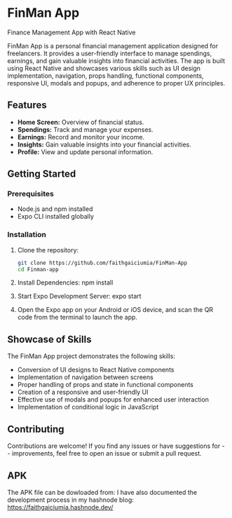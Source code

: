 # FinMan App
Finance Management App with React Native

FinMan App is a personal financial management application designed for freelancers. It provides a user-friendly interface to manage spendings, earnings, and gain valuable insights into financial activities. The app is built using React Native and showcases various skills such as UI design implementation, navigation, props handling, functional components, responsive UI, modals and popups, and adherence to proper UX principles.

## Features

- **Home Screen:** Overview of financial status.
- **Spendings:** Track and manage your expenses.
- **Earnings:** Record and monitor your income.
- **Insights:** Gain valuable insights into your financial activities.
- **Profile:** View and update personal information.

## Getting Started

### Prerequisites

- Node.js and npm installed
- Expo CLI installed globally

### Installation

1. Clone the repository:

   ```bash
   git clone https://github.com/faithgaiciumia/FinMan-App
   cd Finman-app

2. Install Dependencies:
    npm install
3. Start Expo Development Server:
    expo start
4. Open the Expo app on your Android or iOS device, and scan the QR code from the terminal to launch the app.

## Showcase of Skills
The FinMan App project demonstrates the following skills:

- Conversion of UI designs to React Native components
- Implementation of navigation between screens
- Proper handling of props and state in functional components
- Creation of a responsive and user-friendly UI
- Effective use of modals and popups for enhanced user interaction
- Implementation of conditional logic in JavaScript

## Contributing
Contributions are welcome! If you find any issues or have suggestions for - - improvements, feel free to open an issue or submit a pull request.

## APK
The APK file can be dowloaded from: 
I have also documented the development process in my hashnode blog: https://faithgaiciumia.hashnode.dev/

